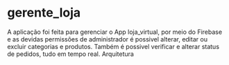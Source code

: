 # gerente_loja
A aplicação foi feita para gerenciar o App loja_virtual, por meio do Firebase e as devidas permissões de administrador é possivel alterar, editar ou excluir categorias e produtos. Também é possivel verificar e alterar status de pedidos, tudo em tempo real. Arquitetura 
